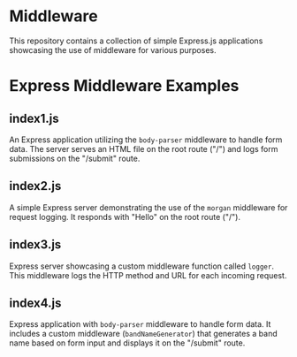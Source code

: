 # Middleware
This repository contains a collection of simple Express.js applications showcasing the use of middleware for various purposes.

# Express Middleware Examples

## index1.js
An Express application utilizing the `body-parser` middleware to handle form data. The server serves an HTML file on the root route ("/") and logs form submissions on the "/submit" route.

## index2.js
A simple Express server demonstrating the use of the `morgan` middleware for request logging. It responds with "Hello" on the root route ("/").

## index3.js
Express server showcasing a custom middleware function called `logger`. This middleware logs the HTTP method and URL for each incoming request.

## index4.js
Express application with `body-parser` middleware to handle form data. It includes a custom middleware (`bandNameGenerator`) that generates a band name based on form input and displays it on the "/submit" route.

